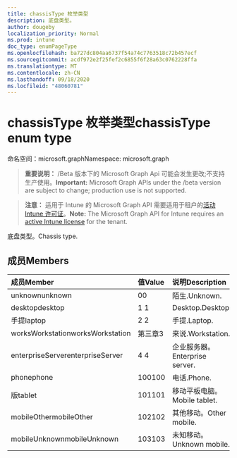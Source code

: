 ```yaml
---
title: chassisType 枚举类型
description: 底盘类型。
author: dougeby
localization_priority: Normal
ms.prod: intune
doc_type: enumPageType
ms.openlocfilehash: ba727dc804aa6737f54a74c7763518c72b457ecf
ms.sourcegitcommit: acdf972e2f25fef2c6855f6f28a63c0762228ffa
ms.translationtype: MT
ms.contentlocale: zh-CN
ms.lasthandoff: 09/18/2020
ms.locfileid: "48060781"
---
```

# <a name="chassistype-enum-type"></a><span data-ttu-id="2862b-103">chassisType 枚举类型</span><span class="sxs-lookup"><span data-stu-id="2862b-103">chassisType enum type</span></span>

<span data-ttu-id="2862b-104">命名空间：microsoft.graph</span><span class="sxs-lookup"><span data-stu-id="2862b-104">Namespace: microsoft.graph</span></span>

> <span data-ttu-id="2862b-105">**重要说明：** /Beta 版本下的 Microsoft Graph Api 可能会发生更改;不支持生产使用。</span><span class="sxs-lookup"><span data-stu-id="2862b-105">**Important:** Microsoft Graph APIs under the /beta version are subject to change; production use is not supported.</span></span>

> <span data-ttu-id="2862b-106">**注意：** 适用于 Intune 的 Microsoft Graph API 需要适用于租户的[活动 Intune 许可证](https://go.microsoft.com/fwlink/?linkid=839381)。</span><span class="sxs-lookup"><span data-stu-id="2862b-106">**Note:** The Microsoft Graph API for Intune requires an [active Intune license](https://go.microsoft.com/fwlink/?linkid=839381) for the tenant.</span></span>

<span data-ttu-id="2862b-107">底盘类型。</span><span class="sxs-lookup"><span data-stu-id="2862b-107">Chassis type.</span></span>

## <a name="members"></a><span data-ttu-id="2862b-108">成员</span><span class="sxs-lookup"><span data-stu-id="2862b-108">Members</span></span>
|<span data-ttu-id="2862b-109">成员</span><span class="sxs-lookup"><span data-stu-id="2862b-109">Member</span></span>|<span data-ttu-id="2862b-110">值</span><span class="sxs-lookup"><span data-stu-id="2862b-110">Value</span></span>|<span data-ttu-id="2862b-111">说明</span><span class="sxs-lookup"><span data-stu-id="2862b-111">Description</span></span>|
|:---|:---|:---|
|<span data-ttu-id="2862b-112">unknown</span><span class="sxs-lookup"><span data-stu-id="2862b-112">unknown</span></span>|<span data-ttu-id="2862b-113">0</span><span class="sxs-lookup"><span data-stu-id="2862b-113">0</span></span>|<span data-ttu-id="2862b-114">陌生.</span><span class="sxs-lookup"><span data-stu-id="2862b-114">Unknown.</span></span>|
|<span data-ttu-id="2862b-115">desktop</span><span class="sxs-lookup"><span data-stu-id="2862b-115">desktop</span></span>|<span data-ttu-id="2862b-116">1 </span><span class="sxs-lookup"><span data-stu-id="2862b-116">1</span></span>|<span data-ttu-id="2862b-117">Desktop.</span><span class="sxs-lookup"><span data-stu-id="2862b-117">Desktop.</span></span>|
|<span data-ttu-id="2862b-118">手提</span><span class="sxs-lookup"><span data-stu-id="2862b-118">laptop</span></span>|<span data-ttu-id="2862b-119">2 </span><span class="sxs-lookup"><span data-stu-id="2862b-119">2</span></span>|<span data-ttu-id="2862b-120">手提.</span><span class="sxs-lookup"><span data-stu-id="2862b-120">Laptop.</span></span>|
|<span data-ttu-id="2862b-121">worksWorkstation</span><span class="sxs-lookup"><span data-stu-id="2862b-121">worksWorkstation</span></span>|<span data-ttu-id="2862b-122">第三章</span><span class="sxs-lookup"><span data-stu-id="2862b-122">3</span></span>|<span data-ttu-id="2862b-123">来说.</span><span class="sxs-lookup"><span data-stu-id="2862b-123">Workstation.</span></span>|
|<span data-ttu-id="2862b-124">enterpriseServer</span><span class="sxs-lookup"><span data-stu-id="2862b-124">enterpriseServer</span></span>|<span data-ttu-id="2862b-125">4 </span><span class="sxs-lookup"><span data-stu-id="2862b-125">4</span></span>|<span data-ttu-id="2862b-126">企业服务器。</span><span class="sxs-lookup"><span data-stu-id="2862b-126">Enterprise server.</span></span>|
|<span data-ttu-id="2862b-127">phone</span><span class="sxs-lookup"><span data-stu-id="2862b-127">phone</span></span>|<span data-ttu-id="2862b-128">100</span><span class="sxs-lookup"><span data-stu-id="2862b-128">100</span></span>|<span data-ttu-id="2862b-129">电话.</span><span class="sxs-lookup"><span data-stu-id="2862b-129">Phone.</span></span>|
|<span data-ttu-id="2862b-130">版</span><span class="sxs-lookup"><span data-stu-id="2862b-130">tablet</span></span>|<span data-ttu-id="2862b-131">101</span><span class="sxs-lookup"><span data-stu-id="2862b-131">101</span></span>|<span data-ttu-id="2862b-132">移动平板电脑。</span><span class="sxs-lookup"><span data-stu-id="2862b-132">Mobile tablet.</span></span>|
|<span data-ttu-id="2862b-133">mobileOther</span><span class="sxs-lookup"><span data-stu-id="2862b-133">mobileOther</span></span>|<span data-ttu-id="2862b-134">102</span><span class="sxs-lookup"><span data-stu-id="2862b-134">102</span></span>|<span data-ttu-id="2862b-135">其他移动。</span><span class="sxs-lookup"><span data-stu-id="2862b-135">Other mobile.</span></span>|
|<span data-ttu-id="2862b-136">mobileUnknown</span><span class="sxs-lookup"><span data-stu-id="2862b-136">mobileUnknown</span></span>|<span data-ttu-id="2862b-137">103</span><span class="sxs-lookup"><span data-stu-id="2862b-137">103</span></span>|<span data-ttu-id="2862b-138">未知移动。</span><span class="sxs-lookup"><span data-stu-id="2862b-138">Unknown mobile.</span></span>|






